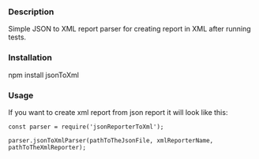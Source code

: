 ### Description
Simple JSON to XML report parser for creating report in XML after running tests.

### Installation
npm install jsonToXml

### Usage
If you want to create xml report from json report it will look like this:
```
const parser = require('jsonReporterToXml');

parser.jsonToXmlParser(pathToTheJsonFile, xmlReporterName, pathToTheXmlReporter);
```
